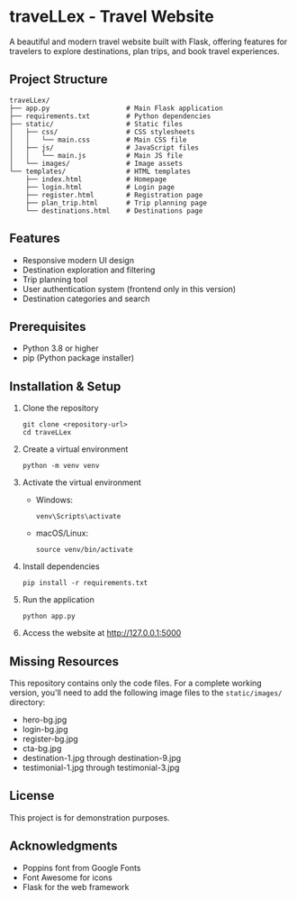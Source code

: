 # traveLLex - Travel Website

A beautiful and modern travel website built with Flask, offering features for travelers to explore destinations, plan trips, and book travel experiences.

## Project Structure

```
traveLLex/
├── app.py                   # Main Flask application
├── requirements.txt         # Python dependencies
├── static/                  # Static files
│   ├── css/                 # CSS stylesheets
│   │   └── main.css         # Main CSS file
│   ├── js/                  # JavaScript files
│   │   └── main.js          # Main JS file
│   └── images/              # Image assets
└── templates/               # HTML templates
    ├── index.html           # Homepage
    ├── login.html           # Login page
    ├── register.html        # Registration page
    ├── plan_trip.html       # Trip planning page
    └── destinations.html    # Destinations page
```

## Features

- Responsive modern UI design
- Destination exploration and filtering
- Trip planning tool
- User authentication system (frontend only in this version)
- Destination categories and search

## Prerequisites

- Python 3.8 or higher
- pip (Python package installer)

## Installation & Setup

1. Clone the repository
   ```
   git clone <repository-url>
   cd traveLLex
   ```

2. Create a virtual environment
   ```
   python -m venv venv
   ```

3. Activate the virtual environment
   - Windows:
     ```
     venv\Scripts\activate
     ```
   - macOS/Linux:
     ```
     source venv/bin/activate
     ```

4. Install dependencies
   ```
   pip install -r requirements.txt
   ```

5. Run the application
   ```
   python app.py
   ```

6. Access the website at http://127.0.0.1:5000

## Missing Resources

This repository contains only the code files. For a complete working version, you'll need to add the following image files to the `static/images/` directory:

- hero-bg.jpg
- login-bg.jpg
- register-bg.jpg
- cta-bg.jpg
- destination-1.jpg through destination-9.jpg
- testimonial-1.jpg through testimonial-3.jpg

## License

This project is for demonstration purposes.

## Acknowledgments

- Poppins font from Google Fonts
- Font Awesome for icons
- Flask for the web framework 